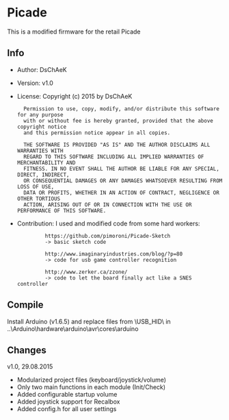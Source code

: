 # Picade
This is a modified firmware for the retail Picade
 
## Info
* Author:        DsChAeK

* Version:       v1.0

* License:     Copyright (c) 2015 by DsChAeK

        Permission to use, copy, modify, and/or distribute this software for any purpose
        with or without fee is hereby granted, provided that the above copyright notice
        and this permission notice appear in all copies.
                
        THE SOFTWARE IS PROVIDED "AS IS" AND THE AUTHOR DISCLAIMS ALL WARRANTIES WITH
        REGARD TO THIS SOFTWARE INCLUDING ALL IMPLIED WARRANTIES OF MERCHANTABILITY AND
        FITNESS. IN NO EVENT SHALL THE AUTHOR BE LIABLE FOR ANY SPECIAL, DIRECT, INDIRECT,
        OR CONSEQUENTIAL DAMAGES OR ANY DAMAGES WHATSOEVER RESULTING FROM LOSS OF USE,
        DATA OR PROFITS, WHETHER IN AN ACTION OF CONTRACT, NEGLIGENCE OR OTHER TORTIOUS
        ACTION, ARISING OUT OF OR IN CONNECTION WITH THE USE OR PERFORMANCE OF THIS SOFTWARE.

* Contribution:  I used and modified code from some hard workers:

               https://github.com/pimoroni/Picade-Sketch
               -> basic sketch code
                 
               http://www.imaginaryindustries.com/blog/?p=80
               -> code for usb game controller recognition    
                 
               http://www.zerker.ca/zzone/
               -> code to let the board finally act like a SNES controller

## Compile
Install Arduino (v1.6.5) and replace files from \USB_HID\ in ..\Arduino\hardware\arduino\avr\cores\arduino

## Changes
v1.0, 29.08.2015
* Modularized project files (keyboard/joystick/volume)
* Only two main functions in each module (Init/Check)
* Added configurable startup volume
* Added joystick support for Recalbox
* Added config.h for all user settings
